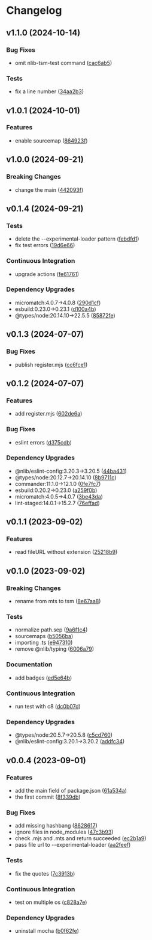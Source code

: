 # Changelog

## v1.1.0 (2024-10-14)

### Bug Fixes

- omit nlib-tsm-test command ([cac6ab5](https://github.com/nlibjs/tsm/commit/cac6ab58c585c3b8798e670cf64804b0c3ea73f2))

### Tests

- fix a line number ([34aa2b3](https://github.com/nlibjs/tsm/commit/34aa2b3eb7ccf8e7f402d8c6e4167f5e6017da36))


## v1.0.1 (2024-10-01)

### Features

- enable sourcemap ([864923f](https://github.com/nlibjs/tsm/commit/864923f6eee9290e35d6d2eef90385663b655b00))


## v1.0.0 (2024-09-21)

### Breaking Changes

- change the main ([442093f](https://github.com/nlibjs/tsm/commit/442093f2e4171d01ebc1c743ff75b2a49c28b3f3))


## v0.1.4 (2024-09-21)

### Tests

- delete the --experimental-loader pattern ([febdfd1](https://github.com/nlibjs/tsm/commit/febdfd19024670c10d19d9a7e8860d2b3a42c396))
- fix test errors ([19d6e66](https://github.com/nlibjs/tsm/commit/19d6e6600626669e08f42aa37d187fcdcee090c8))

### Continuous Integration

- upgrade actions ([fe61761](https://github.com/nlibjs/tsm/commit/fe61761bd1856d2232e543ffb3fe9fa50e39970f))

### Dependency Upgrades

- micromatch:4.0.7→4.0.8 ([290d1cf](https://github.com/nlibjs/tsm/commit/290d1cf6802b4be02f1bc4952f7e3545ac43ddc3))
- esbuild:0.23.0→0.23.1 ([d100a4b](https://github.com/nlibjs/tsm/commit/d100a4b8921d8935de398870b96d361ab4bf7980))
- @types/node:20.14.10→22.5.5 ([85872fe](https://github.com/nlibjs/tsm/commit/85872fecc5d0ec3b9f73a3811a72c5d6bf5f87be))


## v0.1.3 (2024-07-07)

### Bug Fixes

- publish register.mjs ([cc6fce1](https://github.com/nlibjs/tsm/commit/cc6fce16abbba52452b43972e87cb644ac08cb67))


## v0.1.2 (2024-07-07)

### Features

- add register.mjs ([602de6a](https://github.com/nlibjs/tsm/commit/602de6a1b234bb11d0c441b450040e315d408714))

### Bug Fixes

- eslint errors ([d375cdb](https://github.com/nlibjs/tsm/commit/d375cdb8631a869ff7de078c8402e041d99d2a9b))

### Dependency Upgrades

- @nlib/eslint-config:3.20.3→3.20.5 ([44ba431](https://github.com/nlibjs/tsm/commit/44ba4312986f7f389cce69df350fe441f0505e83))
- @types/node:20.12.7→20.14.10 ([8b9711c](https://github.com/nlibjs/tsm/commit/8b9711c8ef6e9c92eab5a919c8308d2cfa3d3bbe))
- commander:11.1.0→12.1.0 ([0fe7fc7](https://github.com/nlibjs/tsm/commit/0fe7fc7b041563cc1f85839bece1df0e2eb97433))
- esbuild:0.20.2→0.23.0 ([a259f0b](https://github.com/nlibjs/tsm/commit/a259f0bf001a83ddbaccdba8884f186e3d5daf70))
- micromatch:4.0.5→4.0.7 ([3be43da](https://github.com/nlibjs/tsm/commit/3be43da98779607741da9b2852ae9f24a920515b))
- lint-staged:14.0.1→15.2.7 ([76effad](https://github.com/nlibjs/tsm/commit/76effadb9d6798e275197801d94a0c58d9577f42))


## v0.1.1 (2023-09-02)

### Features

- read fileURL without extension ([25218b9](https://github.com/nlibjs/tsm/commit/25218b9f50ad92803bdb8f201d498970cbf52060))


## v0.1.0 (2023-09-02)

### Breaking Changes

- rename from mts to tsm ([8e67aa8](https://github.com/nlibjs/tsm/commit/8e67aa8d375e0a458cc0c742c4e311093aef001d))

### Tests

- normalize path.sep ([9a6f1c4](https://github.com/nlibjs/tsm/commit/9a6f1c4e4e63ffae0fb32e0985879b64bf26af24))
- sourcemaps ([b5056ba](https://github.com/nlibjs/tsm/commit/b5056bae1014ab81b38a64bd3fe6f65cfbd9266b))
- importing .ts ([e947310](https://github.com/nlibjs/tsm/commit/e9473100a9862dd660f48652acb49e567ffa795e))
- remove @nlib/typing ([6006a79](https://github.com/nlibjs/tsm/commit/6006a79cb7eea5ceda40079ecb97a44790ef7c3e))

### Documentation

- add badges ([ed5e64b](https://github.com/nlibjs/tsm/commit/ed5e64b3fc317446a0f921c7e8fde3e708a889de))

### Continuous Integration

- run test with c8 ([dc0b07d](https://github.com/nlibjs/tsm/commit/dc0b07de946f09ad9b705909904c4e3c577a93c2))

### Dependency Upgrades

- @types/node:20.5.7→20.5.8 ([c5cd760](https://github.com/nlibjs/tsm/commit/c5cd760451225ddd25064f88aa89c9a8d6ac8d22))
- @nlib/eslint-config:3.20.1→3.20.2 ([addfc34](https://github.com/nlibjs/tsm/commit/addfc3423bddc35b6458552b5c4a964c89bf723d))


## v0.0.4 (2023-09-01)

### Features

- add the main field of package.json ([61a534a](https://github.com/nlibjs/tsm/commit/61a534a28c7c041c49306736d741d42d61ddb71d))
- the first commit ([8f339db](https://github.com/nlibjs/tsm/commit/8f339db587aab4c63a9c3fdba984e64b2905d848))

### Bug Fixes

- add missing hashbang ([8628617](https://github.com/nlibjs/tsm/commit/86286170dd55c6755b7c4429afdce7c06c55991a))
- ignore files in node_modules ([47c3b93](https://github.com/nlibjs/tsm/commit/47c3b9345f06747b7e6daa6185d2fb19138ce046))
- check .mjs and .mts and return succeeded ([ec2b1a9](https://github.com/nlibjs/tsm/commit/ec2b1a9cfeb346a035fbe726636c6dbc8f1cadde))
- pass file url to --experimental-loader ([aa2feef](https://github.com/nlibjs/tsm/commit/aa2feefb435777d4d5c133a12c58469081db75a1))

### Tests

- fix the quotes ([7c3913b](https://github.com/nlibjs/tsm/commit/7c3913bb6571ac9752963290190a7aeaacab613d))

### Continuous Integration

- test on multiple os ([c828a7e](https://github.com/nlibjs/tsm/commit/c828a7e8b8489224ea334b6584f71232b0440a32))

### Dependency Upgrades

- uninstall mocha ([b0f62fe](https://github.com/nlibjs/tsm/commit/b0f62fea4b8dd70cc2032b8635863cc7508489f8))


